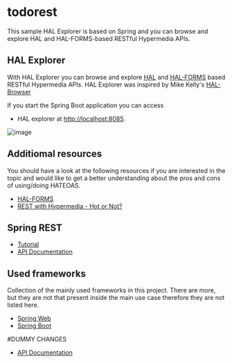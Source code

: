 # todorest
This sample HAL Explorer is based on Spring and you can browse and explore HAL and HAL-FORMS-based RESTful Hypermedia APIs.

## HAL Explorer

With HAL Explorer you can browse and explore [HAL](http://stateless.co/hal_specification.html) 
and [HAL-FORMS](https://rwcbook.github.io/hal-forms/) based RESTful Hypermedia APIs.
HAL Explorer was inspired by Mike Kelly's [HAL-Browser](https://github.com/mikekelly/hal-browser)


If you start the Spring Boot application you can access

*   HAL explorer at [http://localhost:8085](http://localhost:8085/).

![image](https://user-images.githubusercontent.com/17804600/86898475-0ae70480-c109-11ea-8cf5-384f1aff3711.png)

## Additiomal resources
You should have a look at the following resources if you are interested in the topic and would like to get a better understanding about the pros and cons of using/doing HATEOAS.

*   [HAL-FORMS](https://rwcbook.github.io/hal-forms/)
*   [REST with Hypermedia - Hot or Not?](https://reflectoring.io/rest-hypermedia/)

## Spring REST

*   [Tutorial](https://spring.io/guides/tutorials/rest/)
*   [API Documentation](https://documenter.getpostman.com/view/7154597/S1EH4hx7)

## Used frameworks
Collection of the mainly used frameworks in this project. There are more, but they are not that present inside the main use case therefore they are not listed here.

*   [Spring Web](https://docs.spring.io/spring/docs/5.2.0.RC2/spring-framework-reference/web.html#spring-web)
*   [Spring Boot](https://docs.spring.io/spring-boot/docs/2.2.0.M6/reference/htmlsingle/)


#DUMMY CHANGES
*   [API Documentation](https://documenter.getpostman.com/view/7154597/S1EH4hx7)

